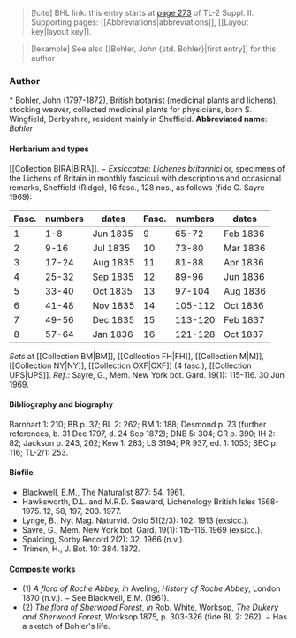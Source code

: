 > [!cite] BHL link: this entry starts at [page 273](https://www.biodiversitylibrary.org/page/33265470) of TL-2 Suppl. II.
> Supporting pages: [[Abbreviations|abbreviations]], [[Layout key|layout key]].

> [!example] See also [[Bohler, John {std. Bohler}|first entry]] for this author

### Author

\* Bohler, John (1797-1872), British botanist (medicinal plants and lichens), stocking weaver, collected medicinal plants for physicians, born S. Wingfield, Derbyshire, resident mainly in Sheffield. 
**Abbreviated name**: *Bohler*

#### Herbarium and types

[[Collection BIRA|BIRA]]. −
*Exsiccatae*: *Lichenes britannici* or, specimens of the Lichens of Britain in monthly fasciculi with descriptions and occasional remarks, Sheffield (Ridge), 16 fasc., 128 nos., as follows (fide G. Sayre 1969):

|Fasc.|numbers|dates|Fasc.|numbers|dates|
|---|---|---|---|---|---|
|1|1-8|Jun 1835|9|65-72|Feb 1836|
|2|9-16|Jul 1835|10|73-80|Mar 1836|
|3|17-24|Aug 1835|11|81-88|Apr 1836|
|4|25-32|Sep 1835|12|89-96|Jun 1836|
|5|33-40|Oct 1835|13|97-104|Aug 1836|
|6|41-48|Nov 1835|14|105-112|Oct 1836|
|7|49-56|Dec 1835|15|113-120|Feb 1837|
|8|57-64|Jan 1836|16|121-128|Oct 1837|

*Sets* at [[Collection BM|BM]], [[Collection FH|FH]], [[Collection M|M]], [[Collection NY|NY]], [[Collection OXF|OXF]] (4 fasc.), [[Collection UPS|UPS]].
*Ref*.: Sayre, G., Mem. New York bot. Gard. 19(1): 115-116. 30 Jun 1969.

#### Bibliography and biography

Barnhart 1: 210; BB p. 37; BL 2: 262; BM 1: 188; Desmond p. 73 (further references, b. 31 Dec 1797, d. 24 Sep 1872); DNB 5: 304; GR p. 390; IH 2: 82; Jackson p. 243, 262; Kew 1: 283; LS 3194; PR 937, ed. 1: 1053; SBC p. 116; TL-2/1: 253.

#### Biofile

- Blackwell, E.M., The Naturalist 877: 54. 1961.
- Hawksworth, D.L. and M.R.D. Seaward, Lichenology British Isles 1568-1975. 12, 58, 197, 203. 1977.
- Lynge, B., Nyt Mag. Naturvid. Oslo 51(2/3): 102. 1913 (exsicc.).
- Sayre, G., Mem. New York bot. Gard. 19(1): 115-116. 1969 (exsicc.).
- Spalding, Sorby Record 2(2): 32. 1966 (n.v.).
- Trimen, H., J. Bot. 10: 384. 1872.

#### Composite works

- (1) *A flora of Roche Abbey, in* Aveling, *History of Roche Abbey*, London 1870 (n.v.). − See Blackwell, E.M. (1961).
- (2) *The flora of Sherwood Forest*, *in* Rob. White, Worksop, *The Dukery and Sherwood Forest*, Worksop 1875, p. 303-326 (fide BL 2: 262). − Has a sketch of Bohler's life.

